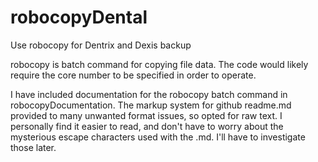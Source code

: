 # robocopyDental
Use robocopy for Dentrix and Dexis backup

robocopy is batch command for copying file data. The code would likely require the core number to be specified in order to operate.

I have included documentation for the robocopy batch command in robocopyDocumentation. The markup system for github readme.md provided to many unwanted format issues, so opted for raw text. I personally find it easier to read, and don't have to worry about the mysterious escape characters used with the .md. I'll have to investigate those later.

